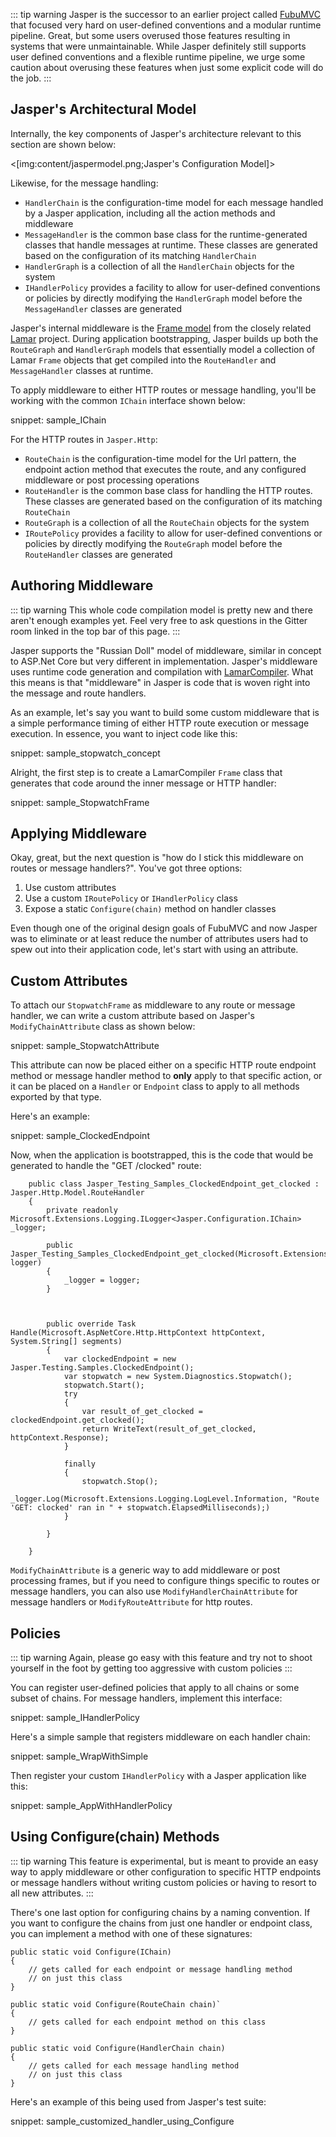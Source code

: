 <!--title:Jasper Middleware and Policies-->

::: tip warning
Jasper is the successor to an earlier project called [FubuMVC](https://fubumvc.github.io) that focused very hard on
user-defined conventions and a modular runtime pipeline. Great, but some users overused those features resulting in systems that were unmaintainable. While Jasper
definitely still supports user defined conventions and a flexible runtime pipeline, we urge some caution about overusing these
features when just some explicit code will do the job.
:::

## Jasper's Architectural Model

Internally, the key components of Jasper's architecture relevant to this section are shown below:

<[img:content/jaspermodel.png;Jasper's Configuration Model]>


Likewise, for the message handling:

* `HandlerChain` is the configuration-time model for each message handled by a Jasper application, including all the action methods and middleware
* `MessageHandler` is the common base class for the runtime-generated classes that handle messages at runtime. These classes are generated based
   on the configuration of its matching `HandlerChain`
* `HandlerGraph` is a collection of all the `HandlerChain` objects for the system
* `IHandlerPolicy` provides a facility to allow for user-defined conventions or policies by directly modifying the `HandlerGraph` model before the 
  `MessageHandler` classes are generated

Jasper's internal middleware is the [Frame model](https://jasperfx.github.io/lamar/documentation/compilation/frames/) from the closely related [Lamar](https://jasperfx.github.io/lamar) project. During application bootstrapping, Jasper builds up both the `RouteGraph` and `HandlerGraph` models that essentially model a collection of Lamar `Frame` objects that get compiled into the `RouteHandler` and `MessageHandler` classes at runtime.

To apply middleware to either HTTP routes or message handling, you'll be working with the common `IChain` interface shown below:

snippet: sample_IChain


For the HTTP routes in `Jasper.Http`:

* `RouteChain` is the configuration-time model for the Url pattern, the endpoint action method that executes the route, and any configured middleware 
   or post processing operations
* `RouteHandler` is the common base class for handling the HTTP routes. These classes are generated based on the configuration of its matching `RouteChain`
* `RouteGraph` is a collection of all the `RouteChain` objects for the system
* `IRoutePolicy` provides a facility to allow for user-defined conventions or policies by directly modifying the `RouteGraph` model before the 
  `RouteHandler` classes are generated



## Authoring Middleware

::: tip warning
This whole code compilation model is pretty new and there aren't enough examples yet. Feel very free to ask questions in the Gitter room linked in the top bar of this page.
:::

Jasper supports the "Russian Doll" model of middleware, similar in concept to ASP.Net Core but very different in implementation. Jasper's middleware uses runtime code generation and compilation with [LamarCompiler](https://jasperfx.github.io/lamar/documentation/compilation/). What this means is that "middleware" in Jasper is code that is woven right into the message and route handlers.

As an example, let's say you want to build some custom middleware that is a simple performance timing of either HTTP route execution or message execution. In essence, you want to inject code like this:

snippet: sample_stopwatch_concept

Alright, the first step is to create a LamarCompiler `Frame` class that generates that code around the inner message or HTTP handler:

snippet: sample_StopwatchFrame



## Applying Middleware

Okay, great, but the next question is "how do I stick this middleware on routes or message handlers?". You've got three options:

1. Use custom attributes 
1. Use a custom `IRoutePolicy` or `IHandlerPolicy` class
1. Expose a static `Configure(chain)` method on handler classes 

Even though one of the original design goals of FubuMVC and now Jasper was to eliminate or at least reduce the number of attributes users had to spew out into their application code, let's start with using an attribute.

## Custom Attributes

To attach our `StopwatchFrame` as middleware to any route or message handler, we can write a custom attribute based on Jasper's 
`ModifyChainAttribute` class as shown below:

snippet: sample_StopwatchAttribute

This attribute can now be placed either on a specific HTTP route endpoint method or message handler method to **only** apply to
that specific action, or it can be placed on a `Handler` or `Endpoint` class to apply to all methods exported by that type. 

Here's an example:

snippet: sample_ClockedEndpoint

Now, when the application is bootstrapped, this is the code that would be generated to handle the "GET /clocked" route:

```
    public class Jasper_Testing_Samples_ClockedEndpoint_get_clocked : Jasper.Http.Model.RouteHandler
    {
        private readonly Microsoft.Extensions.Logging.ILogger<Jasper.Configuration.IChain> _logger;

        public Jasper_Testing_Samples_ClockedEndpoint_get_clocked(Microsoft.Extensions.Logging.ILogger<Jasper.Configuration.IChain> logger)
        {
            _logger = logger;
        }



        public override Task Handle(Microsoft.AspNetCore.Http.HttpContext httpContext, System.String[] segments)
        {
            var clockedEndpoint = new Jasper.Testing.Samples.ClockedEndpoint();
            var stopwatch = new System.Diagnostics.Stopwatch();
            stopwatch.Start();
            try
            {
                var result_of_get_clocked = clockedEndpoint.get_clocked();
                return WriteText(result_of_get_clocked, httpContext.Response);
            }

            finally
            {
                stopwatch.Stop();
                _logger.Log(Microsoft.Extensions.Logging.LogLevel.Information, "Route 'GET: clocked' ran in " + stopwatch.ElapsedMilliseconds);)
            }

        }

    }
```

`ModifyChainAttribute` is a generic way to add middleware or post processing frames, but if you need to configure things specific to routes or message handlers, you can also use `ModifyHandlerChainAttribute` for message handlers or `ModifyRouteAttribute` for http routes.


## Policies

::: tip warning
Again, please go easy with this feature and try not to shoot yourself in the foot by getting too aggressive with custom policies
:::

You can register user-defined policies that apply to all chains or some subset of chains. For message handlers, implement this interface:

snippet: sample_IHandlerPolicy

Here's a simple sample that registers middleware on each handler chain:

snippet: sample_WrapWithSimple

Then register your custom `IHandlerPolicy` with a Jasper application like this:

snippet: sample_AppWithHandlerPolicy

## Using Configure(chain) Methods

::: tip warning
This feature is experimental, but is meant to provide an easy way to apply middleware or other configuration to specific HTTP endpoints or
message handlers without writing custom policies or having to resort to all new attributes.
:::

There's one last option for configuring chains by a naming convention. If you want to configure the chains from just one handler or endpoint class,
you can implement a method with one of these signatures:

```
public static void Configure(IChain)
{
    // gets called for each endpoint or message handling method
    // on just this class
}

public static void Configure(RouteChain chain)`
{
    // gets called for each endpoint method on this class
}

public static void Configure(HandlerChain chain)
{
    // gets called for each message handling method
    // on just this class
}
```

Here's an example of this being used from Jasper's test suite:

snippet: sample_customized_handler_using_Configure





